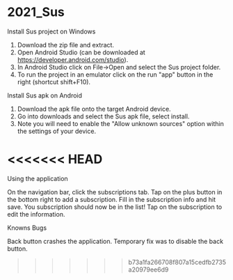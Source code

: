 # 2021_Sus

Install Sus project on Windows

1. Download the zip file and extract.
2. Open Android Studio (can be downloaded at https://developer.android.com/studio).
3. In Android Studio click on File->Open and select the Sus project folder.
4. To run the project in an emulator click on the run "app" button in the right (shortcut shift+F10).

Install Sus apk on Android

1. Download the apk file onto the target Android device.
2. Go into downloads and select the Sus apk file, select install.
3. Note you will need to enable the "Allow unknown sources" option within the settings of your device.

<<<<<<< HEAD
=======
Using the application

On the navigation bar, click the subscriptions tab.
Tap on the plus button in the bottom right to add a subscription.
Fill in the subscription info and hit save. You subscription should now be in the list!
Tap on the subscription to edit the information.

Knowns Bugs

Back button crashes the application. Temporary fix was to disable the back button.
>>>>>>> b73a1fa266708f807a15cedfb2735a20979ee6d9

